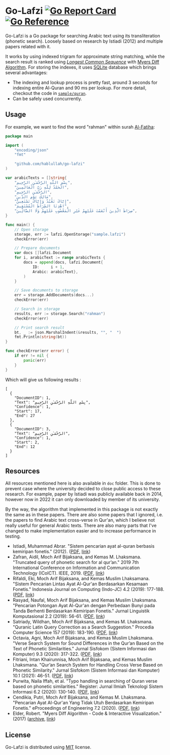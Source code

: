 # Go-Lafzi [![Go Report Card][report-badge]][report-url] [![Go Reference][doc-badge]][doc-url]

Go-Lafzi is a Go package for searching Arabic text using its transliteration (phonetic search). Loosely based on research by Istiadi (2012) and multiple papers related with it.

It works by using indexed trigram for approximate string matching, while the search result is ranked using [_Longest Common Sequence_][lcs] with [Myers Diff Algorithm][myers]. For storing the indexes, it uses [SQLite][sqlite] database which brings several advantages:

- The indexing and lookup process is pretty fast, around 3 seconds for indexing entire Al-Quran and 90 ms per lookup. For more detail, checkout the code in [`sample/quran`](sample/quran).
- Can be safely used concurrently.

## Usage

For example, we want to find the word "rahman" within surah [Al-Fatiha][al-fatiha]:

```go
package main

import (
	"encoding/json"
	"fmt"

	"github.com/hablullah/go-lafzi"
)

var arabicTexts = []string{
	"بِسْمِ اللَّهِ الرَّحْمَـٰنِ الرَّحِيمِ",
	"الْحَمْدُ لِلَّهِ رَبِّ الْعَالَمِينَ",
	"الرَّحْمَـٰنِ الرَّحِيمِ",
	"مَالِكِ يَوْمِ الدِّينِ",
	"إِيَّاكَ نَعْبُدُ وَإِيَّاكَ نَسْتَعِينُ",
	"اهْدِنَا الصِّرَاطَ الْمُسْتَقِيمَ",
	"صِرَاطَ الَّذِينَ أَنْعَمْتَ عَلَيْهِمْ غَيْرِ الْمَغْضُوبِ عَلَيْهِمْ وَلَا الضَّالِّينَ",
}

func main() {
	// Open storage
	storage, err := lafzi.OpenStorage("sample.lafzi")
	checkError(err)

	// Prepare documents
	var docs []lafzi.Document
	for i, arabicText := range arabicTexts {
		docs = append(docs, lafzi.Document{
			ID:     i + 1,
			Arabic: arabicText},
		)
	}

	// Save documents to storage
	err = storage.AddDocuments(docs...)
	checkError(err)

	// Search in storage
	results, err := storage.Search("rahman")
	checkError(err)

	// Print search result
	bt, _ := json.MarshalIndent(&results, "", "  ")
	fmt.Println(string(bt))
}

func checkError(err error) {
	if err != nil {
		panic(err)
	}
}
```

Which will give us following results :

```
[
  {
    "DocumentID": 1,
    "Text": "بِسْمِ اللَّهِ الرَّحْمَـٰنِ الرَّحِيمِ",
    "Confidence": 1,
    "Start": 17,
    "End": 27
  },
  {
    "DocumentID": 3,
    "Text": "الرَّحْمَـٰنِ الرَّحِيمِ",
    "Confidence": 1,
    "Start": 2,
    "End": 12
  }
]
```

## Resources

All resources mentioned here is also available in `doc` folder. This is done to prevent case where the university decided to close public access to these research. For example, paper by Istiadi was publicly available back in 2014, however now in 2022 it can only downloaded by member of its university.

By the way, the algorithm that implemented in this package is not exactly the same as in these papers. There are also some papers that I ignored, i.e. the papers to find Arabic text cross-verse in Qur'an, which I believe not really useful for general Arabic texts. There are also many parts that I've changed to make implementation easier and to increase performance in testing.

- Istiadi, Muhammad Abrar. "Sistem pencarian ayat al-quran berbasis kemiripan fonetis." (2012). ([PDF][istiadi-pdf], [link][istiadi-url])
- Zafran, Aidil, Moch Arif Bijaksana, and Kemas M. Lhaksmana. "Truncated query of phonetic search for al qur’an." 2019 7th International Conference on Information and Communication Technology (ICoICT). IEEE, 2019. ([PDF][zafran-pdf], [link][zafran-url])
- Rifaldi, Eki, Moch Arif Bijaksana, and Kemas Muslim Lhaksamana. "Sistem Pencarian Lintas Ayat Al-Qur'an Berdasarkan Kesamaan Fonetis." Indonesia Journal on Computing (Indo-JC) 4.2 (2019): 177-188. ([PDF][rifaldi-pdf], [link][rifaldi-url])
- Rasyad, Naufal, Moch Arif Bijaksana, and Kemas Muslim Lhaksmana. "Pencarian Potongan Ayat Al-Qur'an dengan Perbedaan Bunyi pada Tanda Berhenti Berdasarkan Kemiripan Fonetis." Jurnal Linguistik Komputasional 2.2 (2019): 56-61. ([PDF][rasyad-pdf], [link][rasyad-url])
- Satriady, Wildhan, Moch Arif Bijaksana, and Kemas M. Lhaksmana. "Quranic Latin Query Correction as a Search Suggestion." Procedia Computer Science 157 (2019): 183-190. ([PDF][satriady-pdf], [link][satriady-url])
- Octavia, Agni, Moch Arif Bijaksana, and Kemas Muslim Lhaksmana. "Verse Search System for Sound Differences in the Qur’an Based on the Text of Phonetic Similarities." Jurnal Sisfokom (Sistem Informasi dan Komputer) 9.3 (2020): 317-322. ([PDF][octavia-pdf], [link][octavia-url])
- Fitriani, Intan Khairunnisa, Moch Arif Bijaksana, and Kemas Muslim Lhaksmana. "Qur’an Search System for Handling Cross Verse Based on Phonetic Similarity." Jurnal Sisfokom (Sistem Informasi dan Komputer) 10.1 (2021): 46-51. ([PDF][fitriani-pdf], [link][fitriani-url])
- Purwita, Naila Iffah, et al. "Typo handling in searching of Quran verse based on phonetic similarities." Register: Jurnal Ilmiah Teknologi Sistem Informasi 6.2 (2020): 130-140. ([PDF][purwita-pdf], [link][purwita-url])
- Cendikia, Putri, Moch Arif Bijaksana, and Kemas M. Lhaksmana. "Pencarian Ayat Al-Qur'an Yang Tidak Utuh Berdasarkan Kemiripan Fonetis." eProceedings of Engineering 7.2 (2020). ([PDF][cendekia-pdf], [link][cendekia-url])
- Elder, Robert. "Myers Diff Algorithm - Code &amp; Interactive Visualization." (2017) ([archive][elder-archive], [link][elder-url])

## License

Go-Lafzi is distributed using [MIT] license.

[report-badge]: https://goreportcard.com/badge/github.com/hablullah/go-lafzi
[report-url]: https://goreportcard.com/report/github.com/hablullah/go-lafzi
[doc-badge]: https://pkg.go.dev/badge/github.com/hablullah/go-lafzi.svg
[doc-url]: https://pkg.go.dev/github.com/hablullah/go-lafzi
[lcs]: https://en.wikipedia.org/wiki/Longest_common_subsequence_problem
[myers]: https://citeseerx.ist.psu.edu/viewdoc/summary?doi=10.1.1.4.6927
[sqlite]: https://github.com/mattn/go-sqlite3
[al-fatiha]: http://tanzil.net/#1:1
[istiadi-pdf]: doc/2012-ma-istiadi.pdf
[istiadi-url]: http://repository.ipb.ac.id:8080/handle/123456789/56060?show=full
[zafran-pdf]: doc/2019-a-zafran.pdf
[zafran-url]: https://ieeexplore.ieee.org/abstract/document/8835336/
[rifaldi-pdf]: doc/2019-e-rifaldi.pdf
[rifaldi-url]: http://socj.telkomuniversity.ac.id/ojs/index.php/indojc/article/view/342
[rasyad-pdf]: doc/2019-n-rasyad.pdf
[rasyad-url]: http://inacl.id/journal/index.php/jlk/article/view/25
[satriady-pdf]: doc/2019-w-satriady.pdf
[satriady-url]: https://www.sciencedirect.com/science/article/pii/S1877050919310749
[octavia-pdf]: doc/2020-a-octavia.pdf
[octavia-url]: http://jurnal.atmaluhur.ac.id/index.php/sisfokom/article/view/935
[fitriani-pdf]: doc/2020-ik-fitriani.pdf
[fitriani-url]: http://jurnal.atmaluhur.ac.id/index.php/sisfokom/article/view/986
[purwita-pdf]: doc/2020-ni-purwita.pdf
[purwita-url]: http://journal.unipdu.ac.id/index.php/register/article/view/2065
[cendekia-pdf]: doc/2020-p-cendekia.pdf
[cendekia-url]: https://openlibrarypublications.telkomuniversity.ac.id/index.php/engineering/article/view/13104
[elder-archive]: doc/2017-r-elder.htm
[elder-url]: https://blog.robertelder.org/diff-algorithm/
[mit]: http://choosealicense.com/licenses/mit/
